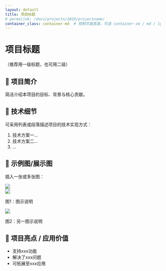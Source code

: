 ```yaml
---
layout: default
title: 项目标题
# permalink: /docs/projects/202X/projectname/
container_class: container-md  # 控制页面宽度，可选 container-sm / md / lg
---
```


# 项目标题  
（推荐用一级标题，也可用二级）

## 📝 项目简介
简洁介绍本项目的目标、背景与核心贡献。

## 🔧 技术细节
可采用列表或段落描述项目的技术实现方式：

1. 技术方案一...
2. 技术方案二...
3. ...

## 🌄 示例图/展示图

插入一张或多张图：


<img src="{{ '/docs/projects/202X/projectname-image1.png' | relative_url }}" class="img-fluid d-block mx-auto my-3" style="max-width: 100%;">

<!-- 多图 -->
<div class="row">
  <div class="col-md-6 text-center">
    <img src="{{ '/docs/projects/202X/projectname-img1.png' | relative_url }}" class="img-fluid my-2" style="max-height: 300px;">
    <p class="small text-muted">图1：图示说明</p>
  </div>
  <div class="col-md-6 text-center">
    <img src="{{ '/docs/projects/202X/projectname-img2.png' | relative_url }}" class="img-fluid my-2" style="max-height: 300px;">
    <p class="small text-muted">图2：另一图示说明</p>
  </div>
</div>

## 🧠 项目亮点 / 应用价值

- 支持xxx功能
- 解决了xxx问题
- 可拓展至xxx应用
